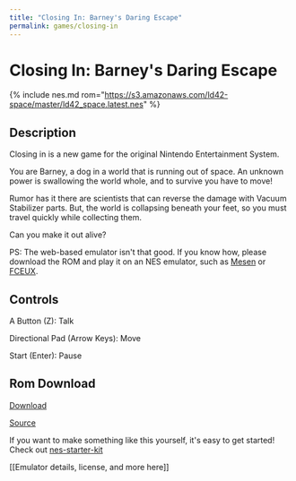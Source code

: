 ```yaml
---
title: "Closing In: Barney's Daring Escape"
permalink: games/closing-in
---
```


# Closing In: Barney's Daring Escape

{% include nes.md rom="https://s3.amazonaws.com/ld42-space/master/ld42_space.latest.nes" %}


## Description

Closing in is a new game for the original Nintendo Entertainment System.

You are Barney, a dog in a world that is running out of space. An unknown power is swallowing the world whole, and to survive you have to move! 

Rumor has it there are scientists that can reverse the damage with Vacuum Stabilizer parts. But, the world is collapsing beneath your feet, so you must travel quickly while collecting them. 

Can you make it out alive?

PS: The web-based emulator isn't that good. If you know how, please download the ROM and play it on an NES emulator, such as [Mesen](https://www.mesen.ca/) or [FCEUX](http://www.fceux.com/).

## Controls

A Button (Z): Talk

Directional Pad (Arrow Keys): Move

Start (Enter): Pause

## Rom Download

[Download]([https://s3.amazonaws.com/ld42-space/master/ld42_space.latest.nes)

[Source](https://github.com/cppchriscpp/daring-escape)

If you want to make something like this yourself, it's easy to get started! Check out [nes-starter-kit](https://cppchriscpp.github.io/nes-starter-kit)

[[Emulator details, license, and more here]]
